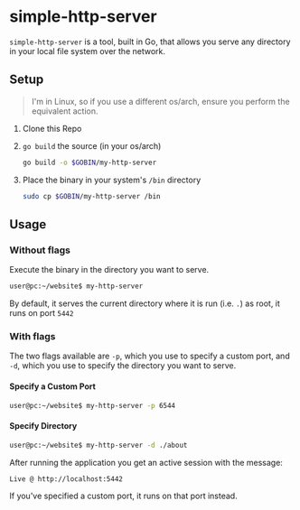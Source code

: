# simple-http-server

`simple-http-server` is a tool, built in Go, that allows you serve any directory in your local file system over the network.

## Setup

> I'm in Linux, so if you use a different os/arch, ensure you perform the equivalent action.

1. Clone this Repo
2. `go build` the source (in your os/arch)

    ```bash
    go build -o $GOBIN/my-http-server
    ```

3. Place the binary in your system's `/bin` directory

    ```bash
    sudo cp $GOBIN/my-http-server /bin
    ```

## Usage

### Without flags

Execute the binary in the directory you want to serve.

```bash
user@pc:~/website$ my-http-server
```

By default, it serves the current directory where it is run (i.e. `.`) as root, it runs on port `5442`

### With flags

The two flags available are `-p`, which you use to specify a custom port, and `-d`, which you use to specify the directory you want to serve.

#### Specify a Custom Port

```bash
user@pc:~/website$ my-http-server -p 6544
```

#### Specify Directory

```bash
user@pc:~/website$ my-http-server -d ./about
```

After running the application you get an active session with the message:

``` bash
Live @ http://localhost:5442
```
If you've specified a custom port, it runs on that port instead.
